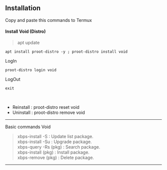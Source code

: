 ## Installation
Copy and paste this commands to Termux

#### Install Void (Distro)
> apt update

```
apt install proot-distro -y ; proot-distro install void
```
LogIn
```
proot-distro login void
```
LogOut
```
exit
```
</br>

- Reinstall : proot-distro reset void
- Uninstall : proot-distro remove void

---
Basic commands Void</br>
> xbps-install -S : Update list package.</br>
> xbps-install -Su : Upgrade package.</br>
> xbps-query -Rs (pkg) : Search package.</br>
> xbps-install (pkg) : Install package.</br>
> xbps-remove (pkg) : Delete package.</br>

---
